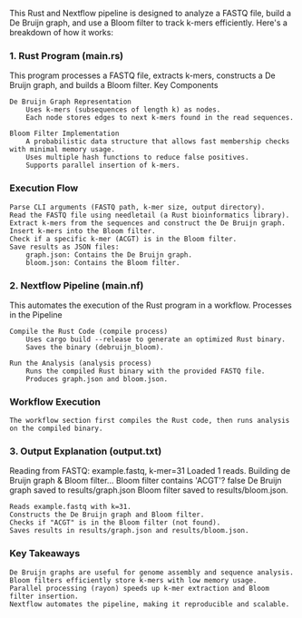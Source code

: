 This Rust and Nextflow pipeline is designed to analyze a FASTQ file, build a De Bruijn graph, and use a Bloom filter to track k-mers efficiently. Here's a breakdown of how it works:
### 1. Rust Program (main.rs)

This program processes a FASTQ file, extracts k-mers, constructs a De Bruijn graph, and builds a Bloom filter.
Key Components

    De Bruijn Graph Representation
        Uses k-mers (subsequences of length k) as nodes.
        Each node stores edges to next k-mers found in the read sequences.

    Bloom Filter Implementation
        A probabilistic data structure that allows fast membership checks with minimal memory usage.
        Uses multiple hash functions to reduce false positives.
        Supports parallel insertion of k-mers.

### Execution Flow

    Parse CLI arguments (FASTQ path, k-mer size, output directory).
    Read the FASTQ file using needletail (a Rust bioinformatics library).
    Extract k-mers from the sequences and construct the De Bruijn graph.
    Insert k-mers into the Bloom filter.
    Check if a specific k-mer (ACGT) is in the Bloom filter.
    Save results as JSON files:
        graph.json: Contains the De Bruijn graph.
        bloom.json: Contains the Bloom filter.

### 2. Nextflow Pipeline (main.nf)

This automates the execution of the Rust program in a workflow.
Processes in the Pipeline

    Compile the Rust Code (compile process)
        Uses cargo build --release to generate an optimized Rust binary.
        Saves the binary (debruijn_bloom).

    Run the Analysis (analysis process)
        Runs the compiled Rust binary with the provided FASTQ file.
        Produces graph.json and bloom.json.

### Workflow Execution

    The workflow section first compiles the Rust code, then runs analysis on the compiled binary.

### 3. Output Explanation (output.txt)

Reading from FASTQ: example.fastq, k-mer=31
Loaded 1 reads. Building de Bruijn graph & Bloom filter...
Bloom filter contains 'ACGT'? false
De Bruijn graph saved to results/graph.json
Bloom filter saved to results/bloom.json.

    Reads example.fastq with k=31.
    Constructs the De Bruijn graph and Bloom filter.
    Checks if "ACGT" is in the Bloom filter (not found).
    Saves results in results/graph.json and results/bloom.json.

### Key Takeaways

    De Bruijn graphs are useful for genome assembly and sequence analysis.
    Bloom filters efficiently store k-mers with low memory usage.
    Parallel processing (rayon) speeds up k-mer extraction and Bloom filter insertion.
    Nextflow automates the pipeline, making it reproducible and scalable.
